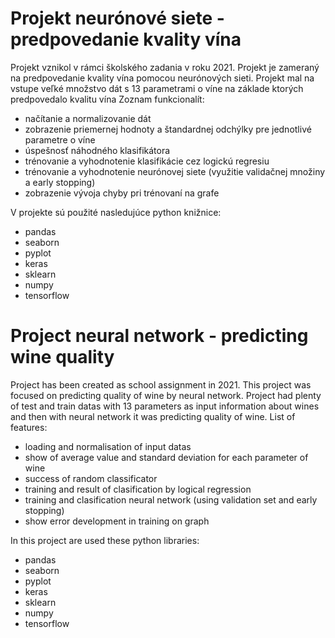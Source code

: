 # Projekt neurónové siete - predpovedanie kvality vína
Projekt vznikol v rámci školského zadania v roku 2021. Projekt je zameraný na predpovedanie kvality vína pomocou neurónových sieti. Projekt mal na vstupe veľké množstvo dát s 13 parametrami o víne na základe ktorých predpovedalo kvalitu vína
Zoznam funkcionalít:
-  načítanie a normalizovanie dát
-  zobrazenie priemernej hodnoty a štandardnej odchýlky pre jednotlivé parametre o víne
-  úspešnosť náhodného klasifikátora
-  trénovanie a vyhodnotenie klasifikácie cez logickú regresiu
-  trénovanie a vyhodnotenie neurónovej siete (využitie validačnej množiny a early stopping)
-  zobrazenie vývoja chyby pri trénovaní na grafe

V projekte sú použité nasledujúce python knižnice:
-  pandas
-  seaborn
-  pyplot
-  keras
-  sklearn
-  numpy
-  tensorflow

# Project neural network - predicting wine quality
Project has been created as school assignment in 2021. This project was focused on predicting quality of wine by neural network. Project had plenty of test and train datas with 13 parameters as input information about wines and then with neural network it was predicting quality of wine.
List of features:
-  loading and normalisation of input datas
-  show of average value and standard deviation for each parameter of wine
-  success of random classificator
-  training and result of clasification by logical regression
-  training and clasification neural network (using validation set and early stopping)
-  show error development in training on graph

In this project are used these python libraries:
-  pandas
-  seaborn
-  pyplot
-  keras
-  sklearn
-  numpy
-  tensorflow
